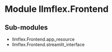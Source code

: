Module llmflex.Frontend
=======================

Sub-modules
-----------
* llmflex.Frontend.app_resource
* llmflex.Frontend.streamlit_interface